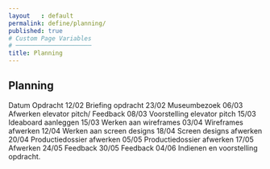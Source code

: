 ```yaml
---
layout   : default
permalink: define/planning/
published: true
# Custom Page Variables
# ─────────────────────
title: Planning
---
```


Planning
--------

Datum	Opdracht
12/02	Briefing opdracht
23/02	Museumbezoek
06/03	Afwerken elevator pitch/ Feedback
08/03	Voorstelling elevator pitch
15/03	Ideaboard aanleggen
15/03	Werken aan wireframes
03/04	Wireframes afwerken
12/04	Werken aan screen designs
18/04	Screen designs afwerken
20/04	Productiedossier afwerken
05/05	Productiedossier afwerken
17/05	Afwerken
24/05	Feedback
30/05	Feedback
04/06	Indienen en voorstelling opdracht.